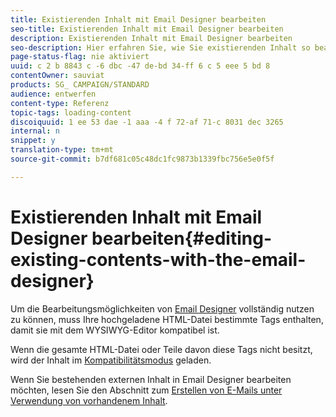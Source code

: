 ```yaml
---
title: Existierenden Inhalt mit Email Designer bearbeiten
seo-title: Existierenden Inhalt mit Email Designer bearbeiten
description: Existierenden Inhalt mit Email Designer bearbeiten
seo-description: Hier erfahren Sie, wie Sie existierenden Inhalt so bearbeiten können, dass er mit der Benutzeroberfläche von Email Designer vollständig kompatibel ist.
page-status-flag: nie aktiviert
uuid: c 2 b 8843 c -6 dbc -47 de-bd 34-ff 6 c 5 eee 5 bd 8
contentOwner: sauviat
products: SG_ CAMPAIGN/STANDARD
audience: entwerfen
content-type: Referenz
topic-tags: loading-content
discoiquuid: 1 ee 53 dae -1 aaa -4 f 72-af 71-c 8031 dec 3265
internal: n
snippet: y
translation-type: tm+mt
source-git-commit: b7df681c05c48dc1fc9873b1339fbc756e5e0f5f

---
```



# Existierenden Inhalt mit Email Designer bearbeiten{#editing-existing-contents-with-the-email-designer}

Um die Bearbeitungsmöglichkeiten von [Email Designer](../../designing/using/about-email-content-design.md#about-the-email-designer) vollständig nutzen zu können, muss Ihre hochgeladene HTML-Datei bestimmte Tags enthalten, damit sie mit dem WYSIWYG-Editor kompatibel ist.

Wenn die gesamte HTML-Datei oder Teile davon diese Tags nicht besitzt, wird der Inhalt im [Kompatibilitätsmodus](../../designing/using/about-email-content-design.md#email-designer-compatibility-mode) geladen.

Wenn Sie bestehenden externen Inhalt in Email Designer bearbeiten möchten, lesen Sie den Abschnitt zum [Erstellen von E-Mails unter Verwendung von vorhandenem Inhalt](../../designing/using/about-email-content-design.md#designing-an-email-using-existing-contents).

